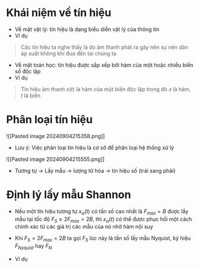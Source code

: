 
# Khái niệm về tín hiệu

- Về mặt vật lý: tín hiệu là dạng biểu diễn vật lý của thông tin
- Ví dụ
>Các tín hiệu ta nghe thấy là do âm thanh phát ra gây nên sự nén dãn áp suất không khí đưa đến tai chúng ta

- Về mặt toán học: tín hiệu được sắp xếp bởi hàm của một hoặc nhiều biến số độc lập
- Ví dụ
>Tín hiệu âm thanh $x(t)$ là hàm của một biến độc lập trong đó $x$ là hàm, $t$ là biến

# Phân loại tín hiệu

![[Pasted image 20240904215358.png]]

- Lưu ý: Việc phân loại tín hiệu là cơ sở để phân loại hệ thống xử lý

![[Pasted image 20240904215555.png]]

- Tương tự $\to$ Lấy mẫu $\to$ lượng tử hóa $\to$ tín hiệu số (trái sang phải)

# Định lý lấy mẫu Shannon

- Nếu một tín hiệu tương tự $x_\alpha (t)$ có tần số cao nhất là $F_{max} = B$ được lấy mẫu tại tốc độ $F_S \geq 2F_{max}=2B$, thì $x_\alpha(t)$ có thể được phục hồi một cách chính xác từ các giá trị các mẫu của nó nhờ hàm nội suy
- Khi $F_S=2F_{max}=2B$  ta gọi $F_S$ lúc này là tần số lấy mẫu Nyquist, ký hiệu $F_{Nyquist}$ hay $F_N$

- Ví dụ